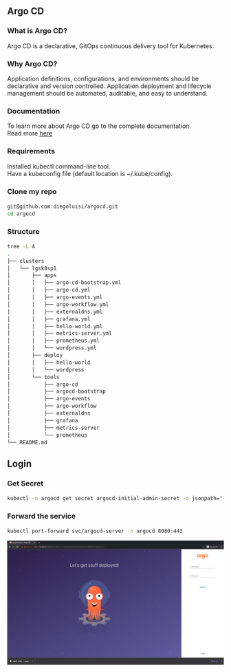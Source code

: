 ## Argo CD

### What is Argo CD?
Argo CD is a declarative, GitOps continuous delivery tool for Kubernetes.

### Why Argo CD?
Application definitions, configurations, and environments should be declarative and version controlled. Application deployment and lifecycle management should be automated, auditable, and easy to understand.

### Documentation
To learn more about Argo CD go to the complete documentation.   
Read more [here](https://argo-cd.readthedocs.io/en/stable/)

### Requirements
Installed kubectl command-line tool.   
Have a kubeconfig file (default location is ~/.kube/config).

### Clone my repo
````bash
git@github.com:diegoluisi/argocd.git
cd argocd
````

### Structure
````bash
tree -L 4
.
├── clusters
│   └── lgsk8sp1
│       ├── apps
│       │   ├── argo-cd-bootstrap.yml
│       │   ├── argo-cd.yml
│       │   ├── argo-events.yml
│       │   ├── argo-workflow.yml
│       │   ├── externaldns.yml
│       │   ├── grafana.yml
│       │   ├── hello-world.yml
│       │   ├── metrics-server.yml
│       │   ├── prometheus.yml
│       │   └── wordpress.yml
│       ├── deploy
│       │   ├── hello-world
│       │   └── wordpress
│       └── tools
│           ├── argo-cd
│           ├── argocd-bootstrap
│           ├── argo-events
│           ├── argo-workflow
│           ├── externaldns
│           ├── grafana
│           ├── metrics-server
│           └── prometheus
└── README.md
````

## Login
### Get Secret
````bash
kubectl -n argocd get secret argocd-initial-admin-secret -o jsonpath="{.data.password}" | base64 -d
````

### Forward the service
````bash
kubectl port-forward svc/argocd-server -n argocd 8080:443
````

![Argo CD](.images/argocd-login.png)